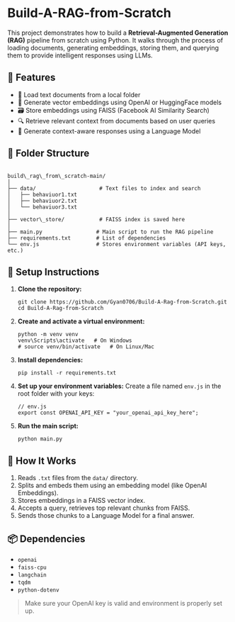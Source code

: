 # Build-A-RAG-from-Scratch

This project demonstrates how to build a **Retrieval-Augmented Generation (RAG)** pipeline from scratch using Python. It walks through the process of loading documents, generating embeddings, storing them, and querying them to provide intelligent responses using LLMs.

## 🚀 Features

- 📄 Load text documents from a local folder
- 🧠 Generate vector embeddings using OpenAI or HuggingFace models
- 🗃️ Store embeddings using FAISS (Facebook AI Similarity Search)
- 🔍 Retrieve relevant context from documents based on user queries
- 🧾 Generate context-aware responses using a Language Model

## 📁 Folder Structure

```

build\_rag\_from\_scratch-main/
│
├── data/                    # Text files to index and search
│   ├── behaviuor1.txt
│   ├── behaviuor2.txt
│   └── behaviuor3.txt
│
├── vector\_store/           # FAISS index is saved here
│
├── main.py                 # Main script to run the RAG pipeline
├── requirements.txt        # List of dependencies
└── env.js                  # Stores environment variables (API keys, etc.)

````

## 🔧 Setup Instructions

1. **Clone the repository:**
   ```
   git clone https://github.com/Gyan0706/Build-A-Rag-from-Scratch.git
   cd Build-A-Rag-from-Scratch
   ````
2. **Create and activate a virtual environment:**

   ```
   python -m venv venv
   venv\Scripts\activate   # On Windows
   # source venv/bin/activate   # On Linux/Mac
   ```

3. **Install dependencies:**

   ```
   pip install -r requirements.txt
   ```

4. **Set up your environment variables:**
   Create a file named `env.js` in the root folder with your keys:

   ```
   // env.js
   export const OPENAI_API_KEY = "your_openai_api_key_here";
   ```

5. **Run the main script:**

   ```
   python main.py
   ```

## 🧠 How It Works

1. Reads `.txt` files from the `data/` directory.
2. Splits and embeds them using an embedding model (like OpenAI Embeddings).
3. Stores embeddings in a FAISS vector index.
4. Accepts a query, retrieves top relevant chunks from FAISS.
5. Sends those chunks to a Language Model for a final answer.

## 📦 Dependencies

* `openai`
* `faiss-cpu`
* `langchain`
* `tqdm`
* `python-dotenv`

> Make sure your OpenAI key is valid and environment is properly set up.

